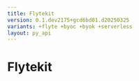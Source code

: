 ```yaml
---
title: Flytekit
version: 0.1.dev2175+gcd6bd01.d20250325
variants: +flyte +byoc +byok +serverless
layout: py_api
---
```


# Flytekit



